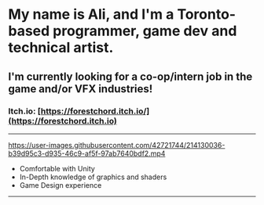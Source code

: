 # My name is Ali, and I'm a Toronto-based programmer, game dev and technical artist.
**I'm currently looking for a co-op/intern job in the game and/or VFX industries!**
---
### **Itch.io:** [https://forestchord.itch.io/](https://forestchord.itch.io)
---



https://user-images.githubusercontent.com/42721744/214130036-b39d95c3-d935-46c9-af5f-97ab7640bdf2.mp4



- Comfortable with Unity
- In-Depth knowledge of graphics and shaders
- Game Design experience

---
